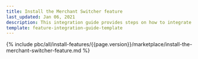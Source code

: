```yaml
---
title: Install the Merchant Switcher feature
last_updated: Jan 06, 2021
description: This integration guide provides steps on how to integrate the Merchant Switcher feature into a Spryker project.
template: feature-integration-guide-template
---
```


{% include pbc/all/install-features/{{page.version}}/marketplace/install-the-merchant-switcher-feature.md %} <!-- To edit, see /_includes/pbc/all/install-features/202311.0/marketplace/install-the-merchant-switcher-feature.md -->
